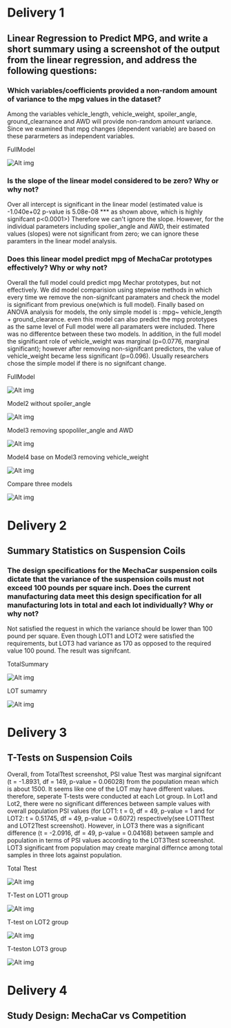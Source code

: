 # Delivery 1
## Linear Regression to Predict MPG, and write a short summary using a screenshot of the output from the linear regression, and address the following questions:

### Which variables/coefficients provided a non-random amount of variance to the mpg values in the dataset?
Among the variables vehicle_length, vehicle_weight, spoiler_angle, ground_clearnance and AWD will provide non-random amount variance. 
Since we examined that mpg changes (dependent variable) are based on these pararmeters as independent variables.

FullModel

![Alt img](Resources/MechaCar_fullModel.png)

### Is the slope of the linear model considered to be zero? Why or why not?
Over all intercept is significant in the linear model (estimated value is -1.040e+02 p-value is 5.08e-08 *** as shown above, which is highly signifcant p<0.0001>) Therefore we can't ignore the slope. However, for the individual parameters including spolier_angle and AWD, their estimated values (slopes) were not significant from zero; we can ignore these paramters in the linear model analysis. 

### Does this linear model predict mpg of MechaCar prototypes effectively? Why or why not?

Overall the full model could predict mpg Mechar prototypes, but not effectively. We did model comparision using stepwise methods in which every time we remove the non-signifcant paramaters and check the model is significant from previous one(which is full model). Finally based on ANOVA analysis for models, the only simple model is :
mpg~ vehicle_length + ground_clearance. 
even this model can also predict the mpg prototypes as the same level of Full model were all paramaters were included. There was no differentce between these two models. In addition, in the full model the significant role of vehicle_weight was marginal (p=0.0776, marginal significant); however after removing non-signifcant predictors, the value of vehicle_weight became less significant (p=0.096). Usually researchers chose the simple model if there is no signifcant change.

FullModel

![Alt img](Resources/MechaCar_fullModel.png)


Model2 without spoiler_angle


![Alt img](Resources/MechaCar_Model2.png)


Model3 removing spopoliler_angle and AWD


![Alt img](Resources/MechaCar_Model3.png)


Model4 base on Model3 removing vehicle_weight


![Alt img](Resources/MechaCar_Model4.png)


Compare three models


![Alt img](Resources/model_comparision.png)


# Delivery 2
##  Summary Statistics on Suspension Coils

### The design specifications for the MechaCar suspension coils dictate that the variance of the suspension coils must not exceed 100 pounds per square inch. Does the current manufacturing data meet this design specification for all manufacturing lots in total and each lot individually? Why or why not?

Not satisfied the request in which the variance should be lower than 100 pound per square. Even though LOT1 and LOT2 were satisfied the requirements, but  LOT3 had variance as 170 as opposed to the required value 100 pound. The result was signifcant. 

TotalSummary

![Alt img](Resources/total_summary.png)

LOT sumamry

![Alt img](Resources/lot_summary.png)

# Delivery 3
## T-Tests on Suspension Coils
Overall, from TotalTtest screenshot, PSI value Ttest was marginal signifcant (t = -1.8931, df = 149, p-value = 0.06028) from the population mean which is about 1500. It seems like one of the LOT may have different values. therefore, seperate T-tests were conducted at each Lot  group. In Lot1 and Lot2, there were no significant differences between sample values with overall population PSI values (for LOT1: t = 0, df = 49, p-value = 1 and for LOT2: t = 0.51745, df = 49, p-value = 0.6072) respectively(see LOT1Ttest and LOT2Ttest screenshot). However, in LOT3 there was a significant difference (t = -2.0916, df = 49, p-value = 0.04168) between sample and population in terms of PSI values according to the LOT3Ttest screenshot. LOT3 significant from population may create marginal differnce among total samples in three lots against population.

Total Ttest

![Alt img](Resources/totalTtest.png)

T-Test on LOT1 group

![Alt img](Resources/LOT1Test.png)

T-test on LOT2 group

![Alt img](Resources/LOT2Ttest.png)

T-teston LOT3 group

![Alt img](Resources/LOT3Ttest.png)



# Delivery 4

## Study Design: MechaCar vs Competition



